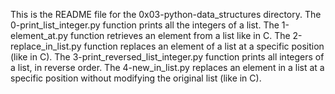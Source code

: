 This is the README file for the 0x03-python-data_structures directory.
The 0-print_list_integer.py function prints all the integers of a list.
The 1-element_at.py function retrieves an element from a list like in C.
The 2-replace_in_list.py function  replaces an element of a list at a specific position (like in C).
The 3-print_reversed_list_integer.py function  prints all integers of a list, in reverse order.
The 4-new_in_list.py replaces an element in a list at a specific position without modifying the original list (like in C).
 
